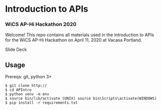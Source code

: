 # Introduction to APIs
### WiCS AP-Hi Hackathon 2020

Welcome! This repo contains all materials used in the introduction to APIs
for the WiCS AP-Hi Hackathon on April 11, 2020 at Vacasa Portland.

Slide Deck 


## Usage
Prereqs: git, python 3+

``` 
$ git clone http://
$ cd APIntro
$ python venv -m env
$ source bin/lib/activate (UNIX) source bin\Scripts\activate(WINDOWS)
$ pip install -r requirements.txt
```
